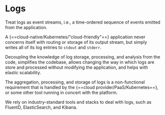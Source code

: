 # Logs

Treat logs as event streams, i.e., a time-ordered sequence of events emitted from the application.

A {==cloud-native/Kubernetes/"cloud-friendly"==} application never concerns itself with routing or storage of its output stream, but simply writes all of its log entries to `stdout` and `stderr`.

Decoupling the knowledge of log storage, processing, and analysis from the code, simplifies the codebase, allows changing the way in which logs are store and processed without modifying the application, and helps with elastic scalability.

The aggregation, processing, and storage of logs is a non-functional requirement that is handled by the {==cloud provider/PaaS/Kubernetes==}, or some other tool running in concert with the platform. 

We rely on industry-standard tools and stacks to deal with logs, such as FluentD, ElasticSearch, and Kibana.


